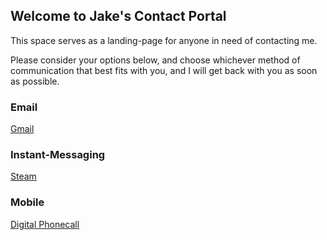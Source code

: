 ## Welcome to Jake's Contact Portal

This space serves as a landing-page for anyone in need of contacting me.

Please consider your options below, and choose whichever method of communication that best fits with you, and I will get back with you as soon as possible.

### Email

[Gmail](https://help.github.com) 

### Instant-Messaging

[Steam](https://help.github.com) 

### Mobile

[Digital Phonecall](https://help.github.com) 
